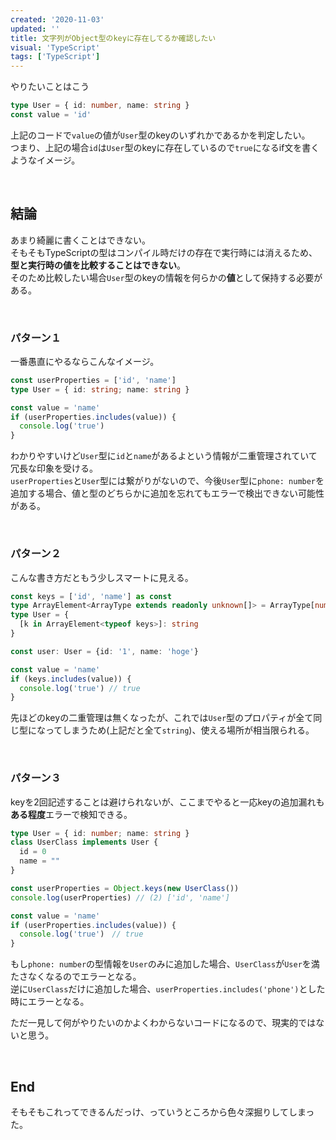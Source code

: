 ```yaml
---
created: '2020-11-03'
updated: ''
title: 文字列がObject型のkeyに存在してるか確認したい
visual: 'TypeScript'
tags: ['TypeScript']
---
```


やりたいことはこう

```ts
type User = { id: number, name: string }
const value = 'id'
```

上記のコードで`value`の値が`User`型のkeyのいずれかであるかを判定したい。  
つまり、上記の場合`id`は`User`型のkeyに存在しているので`true`になるif文を書くようなイメージ。  

&nbsp;

## 結論

あまり綺麗に書くことはできない。  
そもそもTypeScriptの型はコンパイル時だけの存在で実行時には消えるため、**型と実行時の値を比較することはできない**。  
そのため比較したい場合`User`型のkeyの情報を何らかの**値**として保持する必要がある。  

&nbsp;

### パターン１

一番愚直にやるならこんなイメージ。  

```ts
const userProperties = ['id', 'name']
type User = { id: string; name: string }

const value = 'name'
if (userProperties.includes(value)) {
  console.log('true')
}
```

わかりやすいけど`User`型に`id`と`name`があるよという情報が二重管理されていて冗長な印象を受ける。  
`userProperties`と`User`型には繋がりがないので、今後`User`型に`phone: number`を追加する場合、値と型のどちらかに追加を忘れてもエラーで検出できない可能性がある。  

&nbsp;

### パターン２

こんな書き方だともう少しスマートに見える。  

```ts
const keys = ['id', 'name'] as const
type ArrayElement<ArrayType extends readonly unknown[]> = ArrayType[number]
type User = {
  [k in ArrayElement<typeof keys>]: string
}

const user: User = {id: '1', name: 'hoge'}

const value = 'name'
if (keys.includes(value)) {
  console.log('true') // true
}
```

先ほどのkeyの二重管理は無くなったが、これでは`User`型のプロパティが全て同じ型になってしまうため(上記だと全て`string`)、使える場所が相当限られる。  

&nbsp;
### パターン３

keyを2回記述することは避けられないが、ここまでやると一応keyの追加漏れも**ある程度**エラーで検知できる。  

```ts
type User = { id: number; name: string }
class UserClass implements User {
  id = 0
  name = ""
}

const userProperties = Object.keys(new UserClass())
console.log(userProperties) // (2) ['id', 'name']

const value = 'name'
if (userProperties.includes(value)) {
  console.log('true')　// true
}
```

もし`phone: number`の型情報を`User`のみに追加した場合、`UserClass`が`User`を満たさなくなるのでエラーとなる。  
逆に`UserClass`だけに追加した場合、`userProperties.includes('phone')`とした時にエラーとなる。  

ただ一見して何がやりたいのかよくわからないコードになるので、現実的ではないと思う。  

&nbsp;

## End

そもそもこれってできるんだっけ、っていうところから色々深掘りしてしまった。  
